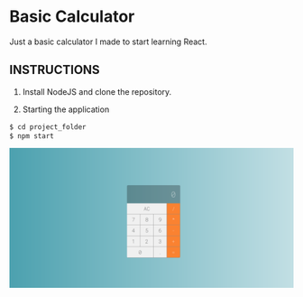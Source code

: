 # Basic Calculator

Just a basic calculator I made to start learning React.

INSTRUCTIONS
--------------------------------------------------
1. Install NodeJS and clone the repository.

2. Starting the application
```
$ cd project_folder
$ npm start
```

![Screenshot](img.png)
